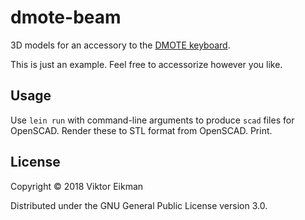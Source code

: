 # dmote-beam

3D models for an accessory to the [DMOTE keyboard](http://viktor.eikman.se/article/the-dmote/).

This is just an example. Feel free to accessorize however you like.

## Usage

Use `lein run` with command-line arguments to produce `scad` files for OpenSCAD. Render these to STL format from OpenSCAD. Print.

## License

Copyright © 2018 Viktor Eikman

Distributed under the GNU General Public License version 3.0.
